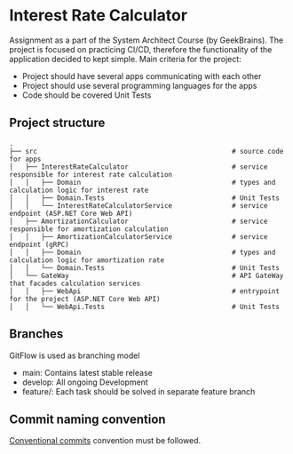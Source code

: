 # Interest Rate Calculator
Assignment as a part of the System Architect Course (by GeekBrains). The project is focused on practicing CI/CD, therefore the functionality of the application decided to kept simple. 
Main criteria for the project:
- Project should have several apps communicating with each other
- Project should use several programming languages for the apps
- Code should be covered Unit Tests

## Project structure
    .
    ├── src                                                 # source code for apps
    │   ├── InterestRateCalculator                          # service responsible for interest rate calculation
    │   │   ├── Domain                                      # types and calculation logic for interest rate
    │   │   ├── Domain.Tests                                # Unit Tests
    │   │   └── InterestRateCalculatorService               # service endpoint (ASP.NET Core Web API)
    │   ├── AmortizationCalculator                          # service responsible for amortization calculation
    │   │   ├── AmortizationCalculatorService               # service endpoint (gRPC)
    │   │   ├── Domain                                      # types and calculation logic for amortization rate
    │   │   └── Domain.Tests                                # Unit Tests
    │   └── GateWay                                         # API GateWay that facades calculation services
    │   │   ├── WebApi                                      # entrypoint for the project (ASP.NET Core Web API)
    │   │   └── WebApi.Tests                                # Unit Tests
    
## Branches
GitFlow is used as branching model
- main: Contains latest stable release 
- develop: All ongoing Development 
- feature/: Each task should be solved in separate feature branch 


## Commit naming convention
[Conventional commits](https://www.conventionalcommits.org/en/v1.0.0/) convention must be followed.
